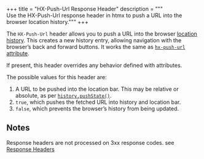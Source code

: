 +++
title = "HX-Push-Url Response Header"
description = """\
  Use the HX-Push-Url response header in htmx to push a URL into the browser location history."""
+++

The `HX-Push-Url` header allows you to push a URL into the browser [location history](https://developer.mozilla.org/en-US/docs/Web/API/History_API).
This creates a new history entry, allowing navigation with the browser’s back and forward buttons.
It works the same as [`hx-push-url` attribute](@/attributes/hx-push-url.md).

If present, this header overrides any behavior defined with attributes.

The possible values for this header are:

1. A URL to be pushed into the location bar.
   This may be relative or absolute, as per [`history.pushState()`](https://developer.mozilla.org/en-US/docs/Web/API/History/pushState).
2. `true`, which pushes the fetched URL into history and location bar.
3. `false`, which prevents the browser’s history from being updated.

## Notes

Response headers are not processed on 3xx response codes. see [Response Headers](@/docs.md#response-headers)
